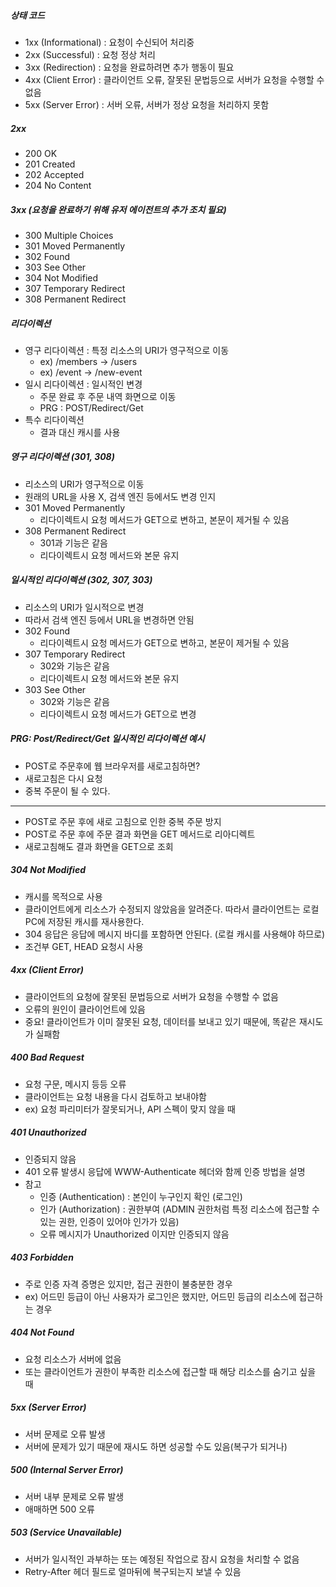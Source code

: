 ##### 상태 코드
- 1xx (Informational) : 요청이 수신되어 처리중
- 2xx (Successful) : 요청 정상 처리
- 3xx (Redirection) : 요청을 완료하려면 추가 행동이 필요
- 4xx (Client Error) : 클라이언트 오류, 잘못된 문법등으로 서버가 요청을 수행할 수 없음
- 5xx (Server Error) : 서버 오류, 서버가 정상 요청을 처리하지 못함

##### 2xx
- 200 OK
- 201 Created
- 202 Accepted
- 204 No Content

##### 3xx (요청을 완료하기 위해 유저 에이전트의 추가 조치 필요)
- 300 Multiple Choices
- 301 Moved Permanently
- 302 Found
- 303 See Other
- 304 Not Modified
- 307 Temporary Redirect
- 308 Permanent Redirect

##### 리다이렉션
- 영구 리다이렉션 : 특정 리소스의 URI가 영구적으로 이동
  - ex) /members -> /users
  - ex) /event -> /new-event
- 일시 리다이렉션 : 일시적인 변경
  - 주문 완료 후 주문 내역 화면으로 이동
  - PRG : POST/Redirect/Get
- 특수 리다이렉션
  - 결과 대신 캐시를 사용

##### 영구 리다이렉션 (301, 308)
- 리소스의 URI가 영구적으로 이동
- 원래의 URL을 사용 X, 검색 엔진 등에서도 변경 인지
- 301 Moved Permanently
  - 리다이렉트시 요청 메서드가 GET으로 변하고, 본문이 제거될 수 있음
- 308 Permanent Redirect
  - 301과 기능은 같음
  - 리다이렉트시 요청 메서드와 본문 유지

##### 일시적인 리다이렉션 (302, 307, 303)
- 리소스의 URI가 일시적으로 변경
- 따라서 검색 엔진 등에서 URL을 변경하면 안됨
- 302 Found
  - 리다이렉트시 요청 메서드가 GET으로 변하고, 본문이 제거될 수 있음
- 307 Temporary Redirect
  - 302와 기능은 같음
  - 리다이렉트시 요청 메서드와 본문 유지
- 303 See Other
  - 302와 기능은 같음
  - 리다이렉트시 요청 메서드가 GET으로 변경

##### PRG: Post/Redirect/Get 일시적인 리다이렉션 예시
- POST로 주문후에 웹 브라우저를 새로고침하면?
- 새로고침은 다시 요청
- 중복 주문이 될 수 있다.
--- 
- POST로 주문 후에 새로 고침으로 인한 중복 주문 방지
- POST로 주문 후에 주문 결과 화면을 GET 메서드로 리아디렉트
- 새로고침해도 결과 화면을 GET으로 조회

##### 304 Not Modified
- 캐시를 목적으로 사용
- 클라이언트에게 리소스가 수정되지 않았음을 알려준다. 따라서 클라이언트는 로컬 PC에 저장된 캐시를 재사용한다.
- 304 응답은 응답에 메시지 바디를 포함하면 안된다. (로컬 캐시를 사용해야 하므로) 
- 조건부 GET, HEAD 요청시 사용

##### 4xx (Client Error)
- 클라이언트의 요청에 잘못된 문법등으로 서버가 요청을 수행할 수 없음
- 오류의 원인이 클라이언트에 있음
- 중요! 클라이언트가 이미 잘못된 요청, 데이터를 보내고 있기 때문에, 똑같은 재시도가 실패함

##### 400 Bad Request
- 요청 구문, 메시지 등등 오류
- 클라이언트는 요청 내용을 다시 검토하고 보내야함
- ex) 요청 파리미터가 잘못되거나, API 스펙이 맞지 않을 때

##### 401 Unauthorized
- 인증되지 않음
- 401 오류 발생시 응답에 WWW-Authenticate 헤더와 함께 인증 방법을 설명
- 참고
  - 인증 (Authentication) : 본인이 누구인지 확인 (로그인)
  - 인가 (Authorization) : 권한부여 (ADMIN 권한처럼 특정 리소스에 접근할 수 있는 권한, 인증이 있어야 인가가 있음)
  - 오류 메시지가 Unauthorized 이지만 인증되지 않음

##### 403 Forbidden
- 주로 인증 자격 증명은 있지만, 접근 권한이 불충분한 경우
- ex) 어드민 등급이 아닌 사용자가 로그인은 했지만, 어드민 등급의 리소스에 접근하는 경우

##### 404 Not Found
- 요청 리소스가 서버에 없음
- 또는 클라이언트가 권한이 부족한 리소스에 접근할 때 해당 리소스를 숨기고 싶을 때

##### 5xx (Server Error)
- 서버 문제로 오류 발생
- 서버에 문제가 있기 때문에 재시도 하면 성공할 수도 있음(복구가 되거나)

##### 500 (Internal Server Error)
- 서버 내부 문제로 오류 발생
- 애매하면 500 오류

##### 503 (Service Unavailable)
- 서버가 일시적인 과부하는 또는 예정된 작업으로 잠시 요청을 처리할 수 없음
- Retry-After 헤더 필드로 얼마뒤에 복구되는지 보낼 수 있음